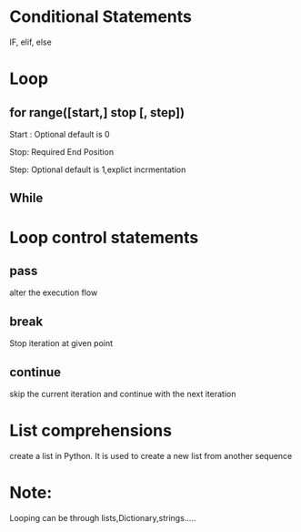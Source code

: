 # Conditional Statements

IF, elif, else


# Loop

## for range([start,] stop [, step])

Start : Optional default is 0

Stop: Required End Position

Step: Optional default is 1,explict incrmentation

## While




# Loop control statements

## pass

alter the execution flow

## break

Stop iteration at given point

## continue
 
 skip the current iteration and continue with the next iteration


# List comprehensions
create a list in Python. It is used to create a new list from another sequence

# Note:
Looping can be through lists,Dictionary,strings.....
